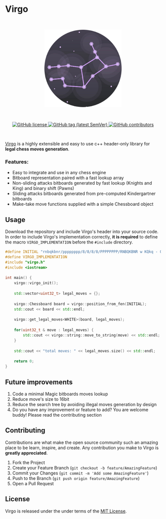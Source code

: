 Virgo
====================
<br/>
<p align="center">
    <a href="https://sulu.io/" target="_blank">
        <img width="250px" src="https://github.com/gianmarcopicarella/virgo/blob/master/virgo_rounded_logo.png?raw=true" alt="Sulu logo">
    </a>
</p>

<br/>
<p align="center">
    <a href="https://github.com/gianmarcopicarella/virgo/blob/master/LICENSE" target="_blank">
        <img src="https://img.shields.io/github/license/gianmarcopicarella/virgo.svg" alt="GitHub license">
    </a>
    <a href="https://github.com/gianmarcopicarella/virgo/releases" target="_blank">
        <img src="https://img.shields.io/github/tag/gianmarcopicarella/virgo.svg" alt="GitHub tag (latest SemVer)">
    </a>
    <a href="https://github.com/gianmarcopicarella/virgo/graphs/contributors" target="_blank">
        <img src="https://img.shields.io/github/contributors-anon/gianmarcopicarella/virgo.svg" alt="GitHub contributors">
    </a>
</p>
<br/>

[Virgo](https://github.com/gianmarcopicarella/virgo) is a highly extensible and easy to use c++ header-only library for **legal chess moves generation**.

### Features:
* Easy to integrate and use in any chess engine
* Bitboard representation paired with a fast lookup array
* Non-sliding attacks bitboards generated by fast lookup (Knights and King) and binary shift (Pawns)
* Sliding attacks bitboards generated from pre-computed Kindergartner bitboards
* Make-take move functions supplied with a simple Chessboard object

## Usage
Download the repository and include Virgo's header into your source code. In order to include Virgo's implementation correctly, **it is required** to define the macro ```VIRGO_IMPLEMENTATION``` before the ```#include``` directory.
```c++
#define INITIAL "rnbqkbnr/pppppppp/8/8/8/8/PPPPPPPP/RNBQKBNR w KQkq - 0 1"
#define VIRGO_IMPLEMENTATION
#include "virgo.h"
#include <iostream>

int main() {
    virgo::virgo_init();
    
    std::vector<uint32_t> legal_moves = {};
    
    virgo::Chessboard board = virgo::position_from_fen(INITIAL);
    std::cout << board << std::endl;
    
    virgo::get_legal_moves<WHITE>(board, legal_moves);
    
    for(uint32_t & move : legal_moves) {
        std::cout << virgo::string::move_to_string(move) << std::endl;
    }
    
    std::cout << "total moves: " << legal_moves.size() << std::endl;
    
    return 0;
}
```

<!-- FUTURE IMPROVEMENTS -->
## Future improvements

1. Code a minimal Magic bitboards moves lookup 
2. Reduce move's size to 16bit
3. Reduce the search tree by avoiding illegal moves generation by design
4. Do you have any improvement or feature to add? You are welcome buddy! Please read the contributing section

<!-- CONTRIBUTING -->
## Contributing

Contributions are what make the open source community such an amazing place to be learn, inspire, and create. Any contribution you make to Virgo is **greatly appreciated**.

1. Fork the Project
2. Create your Feature Branch (`git checkout -b feature/AmazingFeature`)
3. Commit your Changes (`git commit -m 'Add some AmazingFeature'`)
4. Push to the Branch (`git push origin feature/AmazingFeature`)
5. Open a Pull Request

## License
Virgo is released under the under terms of the [MIT License](LICENSE).
